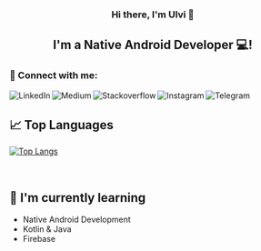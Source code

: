 <h3 align="center">
Hi there, I'm Ulvi</a> 👋
</h3>

<h2 align="center">
I'm a Native Android Developer 💻!
</h2> 

### 🤝 Connect with me:


<a href="https://www.linkedin.com/in/ulvi-rahimli-001083238/" target="_blank"><img align="left" src="https://img.shields.io/badge/linkedin-%230077B5.svg?style=for-the-badge&logo=linkedin&logoColor=white" alt="LinkedIn"/></a>

<a href="https://medium.com/@oolyvi" target="_blank"><img align="left" src="https://img.shields.io/badge/Medium-12100E?style=for-the-badge&logo=medium&logoColor=white" alt="Medium"/></a>

<a href="https://stackoverflow.com/users/18910957/oolyvi" target="_blank"><img align="left" src="https://img.shields.io/badge/-Stackoverflow-FE7A16?style=for-the-badge&logo=stack-overflow&logoColor=white" alt="Stackoverflow"/></a>

<a href="https://www.instagram.com/oolyvi/" target="_blank"><img align="left" src="https://img.shields.io/badge/Instagram-%23E4405F.svg?style=for-the-badge&logo=Instagram&logoColor=white" alt="Instagram"/></a>

<a href="https://t.me/oolyvi" target="_blank"><img align="left" src="https://img.shields.io/badge/Telegram-2CA5E0?style=for-the-badge&logo=telegram&logoColor=white" alt="Telegram"/></a>

<br>

## 📈 Top Languages 

[![Top Langs](https://github-readme-stats.vercel.app/api/top-langs/?username=oolyvi&layout=donut&show_icons=true&theme=chartreuse-dark&bg_color=00000000)](https://github.com/anuraghazra/github-readme-stats)

<br>

## 🌱 I'm currently learning

- Native Android Development
- Kotlin & Java
- Firebase

